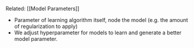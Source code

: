Related: [[Model Parameters]]

- Parameter of learning algorithm itself, node the model (e.g. the amount of regularization to apply)
- We adjust hyperparameter for models to learn and generate a better model parameter.